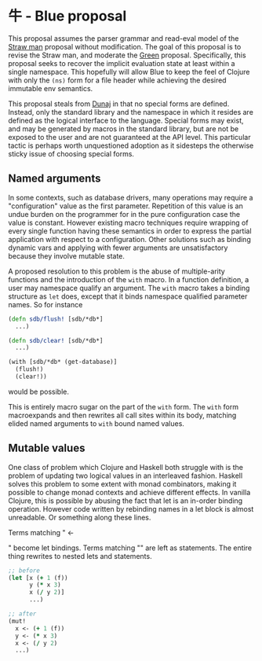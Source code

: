 # 牛 - Blue proposal

This proposal assumes the parser grammar and read-eval model of the [Straw man](/straw/) proposal without modification.
The goal of this proposal is to revise the Straw man, and moderate the [Green](/green/) proposal.
Specifically, this proposal seeks to recover the implicit evaluation state at least within a single namespace.
This hopefully will allow Blue to keep the feel of Clojure with only the `(ns)` form for a file header while achieving the desired immutable env semantics.

This proposal steals from [Dunaj](http://dunaj.org) in that no special forms are defined.
Instead, only the standard library and the namespace in which it resides are defined as the logical interface to the language.
Special forms may exist, and may be generated by macros in the standard library, but are not be exposed to the user and are not guaranteed at the API level.
This particular tactic is perhaps worth unquestioned adoption as it sidesteps the otherwise sticky issue of choosing special forms.

## Named arguments
In some contexts, such as database drivers, many operations may require a "configuration" value as the first parameter.
Repetition of this value is an undue burden on the programmer for in the pure configuration case the value is constant.
However existing macro techniques require wrapping of every single function having these semantics in order to express the partial application with respect to a configuration.
Other solutions such as binding dynamic vars and applying with fewer arguments are unsatisfactory because they involve mutable state.

A proposed resolution to this problem is the abuse of multiple-arity functions and the introduction of the `with` macro.
In a function definition, a user may namespace qualify an argument.
The `with` macro takes a binding structure as `let` does, except that it binds namespace qualified parameter names.
So for instance

```Clojure
(defn sdb/flush! [sdb/*db*]
  ...)

(defn sdb/clear! [sdb/*db*]
  ...)

(with [sdb/*db* (get-database)]
  (flush!)
  (clear!))
```

would be possible.

This is entirely macro sugar on the part of the `with` form.
The `with` form macroexpands and then rewrites all call sites within its body, matching elided named arguments to `with` bound named values.

## Mutable values
One class of problem which Clojure and Haskell both struggle with is the problem of updating two logical values in an interleaved fashion.
Haskell solves this problem to some extent with monad combinators, making it possible to change monad contexts and achieve different effects.
In vanilla Clojure, this is possible by abusing the fact that let is an in-order binding operation.
However code written by rebinding names in a let block is almost unreadable.
Or something along these lines.

Terms matching "<sym> <- <form>" become let bindings.
Terms matching "<sym>" are left as statements.
The entire thing rewrites to nested lets and statements.

```Clojure
;; before
(let [x (+ 1 (f))
      y (* x 3)
      x (/ y 2)]
	  ...)

;; after
(mut!
  x <- (+ 1 (f))
  y <- (* x 3)
  x <- (/ y 2)
  ...)
```
